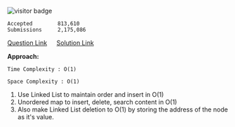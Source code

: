 ![visitor badge](https://visitor-badge.glitch.me/badge?page_id=yvrakesh.Leetcode-0146)

    Accepted        813,610
    Submissions     2,175,086
[Question Link](https://leetcode.com/problems/lru-cache/)   &emsp;  [Solution Link](https://github.com/yvrakesh/Leetcode/blob/main/code/0146-LRU-Cache/sol.cpp)

**Approach:**

    Time Complexity : O(1)

    Space Complexity : O(1)
1. Use Linked List to maintain order and insert in O(1) 
2. Unordered map to insert, delete, search content in O(1) 
3. Also make Linked List deletion to O(1) by storing the address of the node as it's value.
